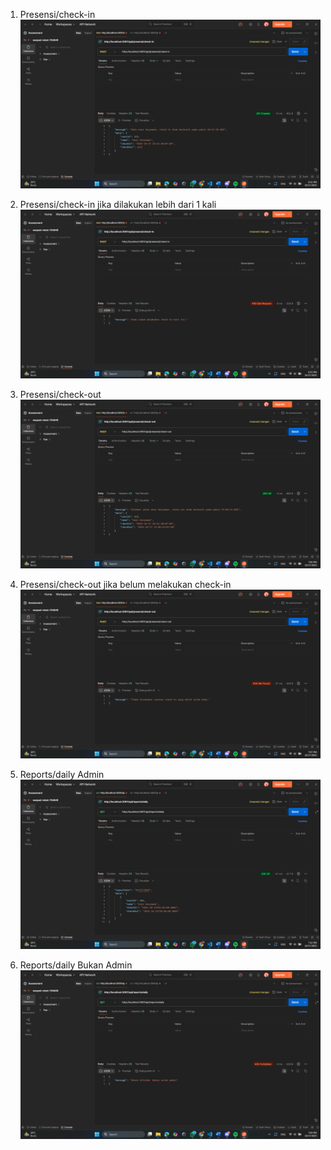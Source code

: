 1. Presensi/check-in
![Check-in (Sukses)](<ss/Check-in (Sukses).png>)

2. Presensi/check-in jika dilakukan lebih dari 1 kali
![Check-in (Gagal - Duplikat)](<ss/Check-in (Gagal - Duplikat).png>)

3. Presensi/check-out
![Check-out (Sukses)](<ss/Check-out (Sukses).png>)

4. Presensi/check-out jika belum melakukan check-in
![Check-out (Gagal - Belum Check-in)](<ss/Check-out (Gagal - Belum Check-in).png>)

5. Reports/daily Admin
![Laporan Harian (Sukses - Sebagai Admin)](<ss/Report daily (Sukses - Admin).png>)

6. Reports/daily Bukan Admin
![Laporan Harian (Gagal - Bukan Admin)](<ss/Report daily (Gagal - Bukan Admin).png>)
